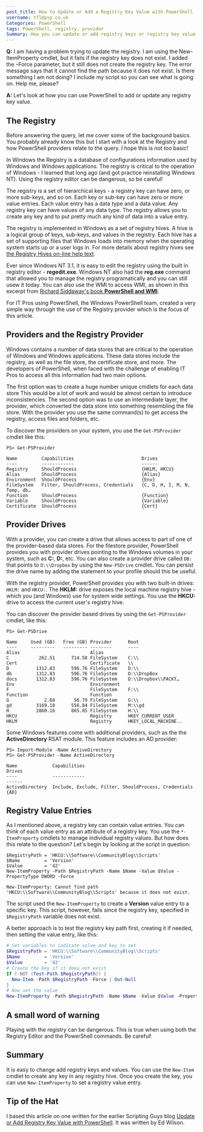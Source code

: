 ```yaml
---
post_title: How to Update or Add a Registry Key Value with PowerShell
username: tfl@psp.co.uk
Categories: PowerShell
tags: PowerShell, registry, provider
Summary: How you can update or add registry keys or registry key value entries.
---
```

**Q:** I am having a problem trying to update the registry. 
I am using the New-ItemProperty cmdlet, but it fails if the registry key does not exist. 
I added the –Force parameter, but it still does not create the registry key. 
The error message says that it cannot find the path because it does not exist. 
Is there something I am not doing? I include my script so you can see what is going on. Help me, please?

**A:** Let's look at how you can use PowerShell to add or update any registry key value.

## The Registry

Before answering the query, let me cover some of the background basics.
You probably already know this but I start with a look at the Registry and how PowerShell providers relate to the query.
I hope this is not _too_ basic!

In Windows the Registry is a database of configurations information used by Windows and Windows applications.
The registry is critical to the operation of Windows - I learned that long ago (and got practice reinstalling Windows NT).
Using the registry editor can be dangerous, so be careful!

The registry is a set of hierarchical keys - a registry key can have zero, or more sub-keys, and so on.
Each key or sub-key can have zero or more value entries.
Each value entry has a data type and a data value.
Any registry key can have values of any data type.
The registry allows you to create any key and to put pretty much any kind of data into a value entry.

The registry is implemented in Windows as a set of registry hives.
A hive is a logical group of keys, sub-keys, and values in the registry.
Each hive has a set of supporting files that Windows loads into memory when the operating system starts up or a user logs in.
For more details about registry hives see [the Registry Hives on-line help text](https://docs.microsoft.com/windows/win32/sysinfo/registry-hives). 

Ever since Windows NT 3.1, it is easy to edit the registry using the built in registry editor - **regedit.exe**.
Windows NT also had the **reg.exe** command that allowed you to manage the registry programatically and you can still usew it today.
You can also use the WMI to access WMI, as shown in this excerpt from [Richard Siddaway's book **PowerShell and WMI**](Https://livebook.manning.com/book/powershell-and-wmi/chapter-7/).

For IT Pros using PowerShell, the Windows PowerShell team, created a very simple way through the use of the Registry provider which is the focus of this article.

## Providers and the Registry Provider

Windows contains a number of data stores that are critical to the operation of Windows and Windows applications.
These data stores include the registry, as well as the file store, the certificate store, and more.
The developers of PowerShell, when faced with the challenge of enabling IT Pros to access all this information had two main options.

The first option was to create a huge number unique cmdlets for each data store
This would be a lot of work and would be almost certain to introduce inconsistencies.
The second option was to use an intermediate layer, the provider, which converted the data store into something resembling the file store.
With the provider you use the same command(s) to get access the registry, access files and folders, etc.

To discover the providers on your system, you use the `Get-PSProvider` cmdlet like this:

```powershell-console
PS> Get-PSProvider

Name         Capabilities                         Drives
----         ------------                         ------
Registry     ShouldProcess                        {HKLM, HKCU}
Alias        ShouldProcess                        {Alias}
Environment  ShouldProcess                        {Env}
FileSystem   Filter, ShouldProcess, Credentials   {C, D, H, I, M, N, Temp, db…
Function     ShouldProcess                        {Function}
Variable     ShouldProcess                        {Variable}
Certificate  ShouldProcess                        {Cert}
```

## Provider Drives

With a provider, you can create a drive that allows access to part of one of the provider-based data stores.
For the filestore provider, PowerShell provides you with provider drives pointing to the Windows volumes in your system, such as **C:**, **D:**, etc.
You can also create a provider drive called `DB:` that points to `D:\\Dropbox` by using the `New-PSDrive` cmdlet.
You can persist the drive name by adding the statement to your profile should this be useful.

With the registry provider, PowerShell provides you with two built-in drives: `HKLM:` and `HKCU:`.
The **HKLM:** drive exposes the local machine registry hive - which you (and Windows) use for system wide settings.
You use the **HKCU:** drive to access the current user's registry hive.

You can discover the provider based drives by using the `Get-PSProvider` cmdlet, like this:

```powershell-console
PS> Get-PSDrive

Name     Used (GB)   Free (GB) Provider      Root
----     ---------   --------- --------      ----
Alias                          Alias
C           262.51      714.58 FileSystem    C:\\
Cert                           Certificate   \\
D          1312.83      596.76 FileSystem    D:\\
db         1312.83      596.76 FileSystem    D:\\DropBox
docs       1312.83      596.76 FileSystem    D:\\Dropbox\\PACKT…
Env                            Environment
F                              FileSystem    F:\\
Function                       Function
G             2.68       56.79 FileSystem    G:\\
gd         3169.18      556.84 FileSystem    M:\\gd
H          2860.16      865.85 FileSystem    H:\\
HKCU                           Registry      HKEY_CURRENT_USER
HKLM                           Registry      HKEY_LOCAL_MACHINE..
```
Some Windows features come with additional providers, such as the the **ActiveDirectory** RSAT module.
This feature includes an AD provider:

```powershell-console
PS> Import-Module -Name ActiveDirectory
PS> Get-PSProvider -Name ActiveDirectory

Name             Capabilities                                          Drives
----             ------------                                          ------
ActiveDirectory  Include, Exclude, Filter, ShouldProcess, Credentials  {AD}
```

## Registry Value Entries

As I mentioned above, a registry key can contain value entries.
You can think of each value entry as an attribute of a registry key.
You use the `*-ItemProperty` cmdlets to manage individual registry values. 
But how does this relate to the question?
Let's begin by looking at the script in question:

```powershell-console
$RegistryPath = 'HKCU:\\Software\\CommunityBlog\\Scripts'
$Name         = 'Version'
$Value        = '42'
New-ItemProperty -Path $RegistryPath -Name $Name -Value $Value -PropertyType DWORD -Force 

New-ItemProperty: Cannot find path 'HKCU:\\Software\\CommunityBlog\\Scripts' because it does not exist.
```

The script used the `New-ItemProperty` to create a **Version** value entry to a specific key.
This script, however, fails since the registry key, specified in `$RegistryPath` variable does not exist.

A better approach is to test the registry key path first, creating it if needed, then setting the value entry, like this:

```powershell
# Set variables to indicate value and key to set
$RegistryPath = 'HKCU:\\Software\\CommunityBlog\\Scripts'
$Name         = 'Version'
$Value        = '42'
# Create the key if it does not exist
If (-NOT (Test-Path $RegistryPath)) {
  New-Item -Path $RegistryPath -Force | Out-Null
}  
# Now set the value
New-ItemProperty -Path $RegistryPath -Name $Name -Value $Value -PropertyType DWORD -Force 
```
## A small word of warning

Playing with the registry can be dangerous.
This is true when using both the Registry Editor and the PowerShell commands.
Be careful!

## Summary

It is easy to change add registry keys and values.
You can use the `New-Item` cmdlet to create any key in any registry hive. 
Once you create the key, you can use `New-ItemProperty` to set a registry value entry.



## Tip of the Hat

I based this article on one written for the earlier Scripting Guys blog [Update or Add Registry Key Value with PowerShell](https://devblogs.microsoft.com/scripting/update-or-add-registry-key-value-with-powershell/).
It was written by Ed Wilson.
